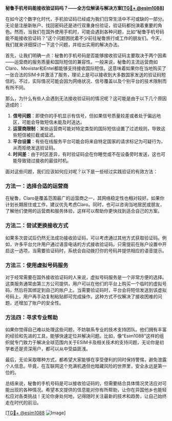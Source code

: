 **秘鲁手机号码能接收验证码吗？——全方位解读与解决方案[[TG💪+ @esim1088](https://t.me/s/esim1088)]**

在如今这个数字化时代，手机验证码已经成为我们日常生活中不可或缺的一部分。无论是注册新账户、找回密码还是进行双重身份验证，验证码都扮演着重要的角色。然而，当我们在国外使用手机时，可能会遇到各种问题，比如“秘鲁手机号码能不能接收验证码？”这个问题困扰着不少前往秘鲁旅行或工作的朋友们。今天，我们就来详细探讨一下这个问题，并给出实用的解决办法。

首先，让我们明确一点：秘鲁的手机号码是否能够接收验证码主要取决于两个因素——运营商的服务质量和国际短信的兼容性。一般来说，秘鲁的主流运营商如Claro、Movistar和Entel都能够支持接收国际短信。这意味着如果你在当地购买了一张合法的SIM卡并激活了服务，理论上是可以接收到大多数国家发送的验证码短信的。不过，实际情况可能会因为网络状况、信号覆盖以及个别平台的技术限制而有所不同。

那么，为什么有些人会遇到无法接收验证码的情况呢？这可能是由于以下几个原因造成的：

1. **信号问题**：即使你的手机显示有信号，但如果信号质量较差或者处于偏远地区，可能会导致短信未能及时送达。
2. **运营商限制**：某些运营商可能对特定类型的国际短信设置了过滤规则，导致这些短信被拦截或延迟。
3. **平台设置**：有些在线服务平台可能会将来自特定国家的请求标记为可疑行为，从而拒绝发送验证码。
4. **时间差**：由于时区差异，有时验证码会在你睡觉或不在设备旁时发送，这也可能导致错过接收的最佳时机。

面对这些问题，我们应该如何应对呢？以下是一些经过实践验证的有效方法：

### 方法一：选择合适的运营商

在秘鲁，Claro是覆盖范围最广的运营商之一，其网络稳定性也相对较好。如果你计划长期居住或工作，建议优先考虑Claro。同时，也可以咨询当地居民或朋友，了解他们使用的运营商和服务体验，这样可以帮助你更快找到适合自己的方案。

### 方法二：尝试更换接收方式

如果多次尝试后仍然无法成功接收验证码，可以考虑通过其他方式获取验证码。例如，许多平台允许用户通过语音电话的方式接收验证码。只需提前在账户设置中开启这一选项，当需要验证码时，系统会自动拨打你的号码并提供相应的语音提示。

### 方法三：使用虚拟号码服务

对于经常需要在国外接收验证码的人来说，虚拟号码服务是一个非常方便的选择。这类服务通常由第三方公司提供，用户可以在他们的平台上购买一个临时的虚拟号码，然后将其绑定到自己的账户上。当需要验证码时，平台会将短信发送到该虚拟号码上，用户再手动复制粘贴即可完成操作。这种方式不仅解决了接收困难的问题，还增加了账户的安全性。

### 方法四：寻求专业帮助

如果你觉得自己难以处理这些问题，不妨联系专业的技术支持团队。他们拥有丰富的经验和先进的工具，能够快速定位并解决问题。比如，像“Esim1088”这样的组织就专门致力于解决全球范围内关于ESIM卡及相关技术的支持问题，无论你是初学者还是资深用户，都可以从中受益匪浅。

最后，无论采取哪种方式，都希望大家能够在享受便利的同时保持警惕，避免泄露个人信息。毕竟，在互联网这个充满机遇但也暗藏风险的世界里，安全永远是第一位的。

总结来说，秘鲁的手机号码是可以接收验证码的，但需要结合具体情况灵活应对可能出现的各种情况。希望本文提供的信息能对你有所帮助，让你在异国他乡也能轻松应对各类挑战！无论你身处何地，记得随时关注最新的技术和趋势，让自己始终走在时代的前沿。

[[TG💪+ @esim1088](https://t.me/s/esim1088) ![Image](https://i.postimg.cc/4NQfJmqS/Snipaste-2025-05-13-00-14-12.png)]